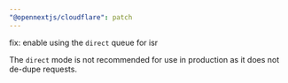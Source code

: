 ```yaml
---
"@opennextjs/cloudflare": patch
---
```


fix: enable using the `direct` queue for isr

The `direct` mode is not recommended for use in production as it does not de-dupe requests.
